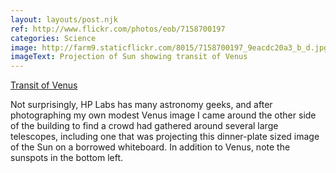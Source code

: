 ```yaml
---
layout: layouts/post.njk
ref: http://www.flickr.com/photos/eob/7158700197
categories: Science
image: http://farm9.staticflickr.com/8015/7158700197_9eacdc20a3_b_d.jpg
imageText: Projection of Sun showing transit of Venus
---
```


[Transit of Venus][1]

Not surprisingly, HP Labs has many astronomy geeks, and after photographing my own modest Venus image I came around the other side of the building to find a crowd had gathered around several large telescopes, including one that was projecting this dinner-plate sized image of the Sun on a borrowed whiteboard. In addition to Venus, note the sunspots in the bottom left.

  [1]: http://www.flickr.com/photos/eob/7158700197
